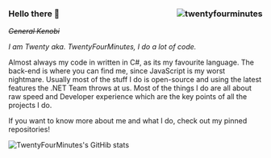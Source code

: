 ### Hello there 👋 <img align="right" src="https://komarev.com/ghpvc/?username=twentyfourminutes&label=Profile%20views&color=9775c2&style=flat" alt="twentyfourminutes" />
~~*General Kenobi*~~

*I am Twenty aka. TwentyFourMinutes, I do a lot of code.*

Almost always my code in written in C#, as its my favourite language. The back-end is where you can find me, since JavaScript is my worst nightmare. Usually most of the stuff I do is open-source and using the latest features the .NET Team throws at us. Most of the things I do are all about raw speed and Developer experience which are the key points of all the projects I do.

If you want to know more about me and what I do, check out my pinned repositories!

![TwentyFourMinutes's GitHib stats](https://github-readme-stats.vercel.app/api?username=TwentyFourMinutes&show_icons=true&theme=tokyonight&count_private=true)
